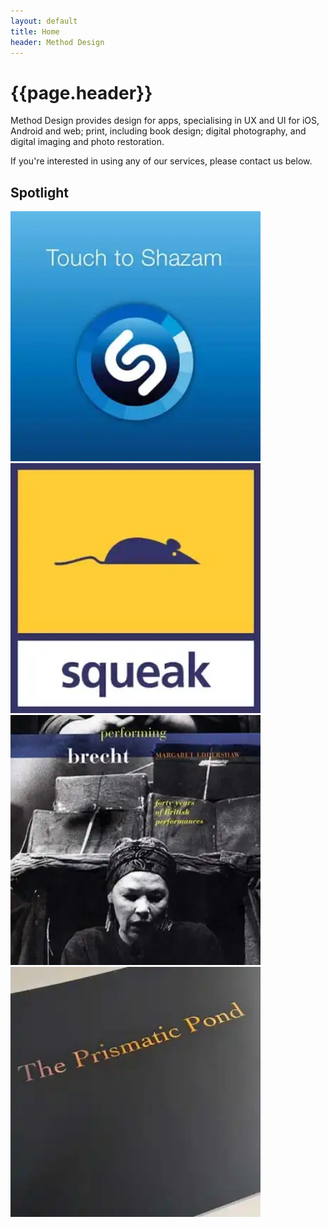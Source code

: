 ```yaml
---
layout: default
title: Home
header: Method Design
---
```


# {{page.header}}

Method Design provides design for apps, specialising in UX and UI for iOS, Android and web; print, including book design; digital photography, and digital imaging and photo restoration.

If you're interested in using any of our services, please contact us below.

## Spotlight


<div class="grid" <style="margin-bottom:20px;">
   <div>
   		<a href="apps">
			<img src="assets/thumbs/shazam.webp"  width="400px" height="400px" alt="Apps" title="Apps" />
		</a>
   	</div>
   <div>
   		<a href="web">
			<img src="assets/thumbs/web.webp" width="400px" height="400px" alt="Web" title="Web" />
		</a>
   	</div>
</div>
<div class="grid">
   <div>
  	 <a href="books">
			<img src="assets/thumbs/performing-brecht.webp" width="400px" height="400px" alt="Book Covers" title="Book Covers" />
		</a>
  	</div>
   <div>
   		<a href="publications">
			<img src="assets/thumbs/publications.webp" width="400px" height="400px" alt="Publications" title="Publications" />
		</a>
	</div>
</div>